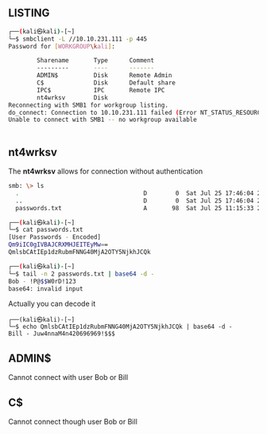 ## LISTING

```bash
┌──(kali㉿kali)-[~]
└─$ smbclient -L //10.10.231.111 -p 445 
Password for [WORKGROUP\kali]:

        Sharename       Type      Comment
        ---------       ----      -------
        ADMIN$          Disk      Remote Admin
        C$              Disk      Default share
        IPC$            IPC       Remote IPC
        nt4wrksv        Disk      
Reconnecting with SMB1 for workgroup listing.
do_connect: Connection to 10.10.231.111 failed (Error NT_STATUS_RESOURCE_NAME_NOT_FOUND)
Unable to connect with SMB1 -- no workgroup available
                                                               
```


## nt4wrksv

The **nt4wrksv** allows for connection without authentication

```bash
smb: \> ls
  .                                   D        0  Sat Jul 25 17:46:04 2020
  ..                                  D        0  Sat Jul 25 17:46:04 2020
  passwords.txt                       A       98  Sat Jul 25 11:15:33 2020
```

```bash
┌──(kali㉿kali)-[~]
└─$ cat passwords.txt 
[User Passwords - Encoded]
Qm9iIC0gIVBAJCRXMHJEITEyMw==
QmlsbCAtIEp1dzRubmFNNG40MjA2OTY5NjkhJCQk      
```

```bash
┌──(kali㉿kali)-[~]
└─$ tail -n 2 passwords.txt | base64 -d -
Bob - !P@$$W0rD!123
base64: invalid input
```
Actually you can decode it 
```
┌──(kali㉿kali)-[~]
└─$ echo QmlsbCAtIEp1dzRubmFNNG40MjA2OTY5NjkhJCQk | base64 -d -
Bill - Juw4nnaM4n420696969!$$$      
```
## ADMIN$

Cannot connect with user Bob or Bill

## C$

Cannot connect though user Bob or Bill